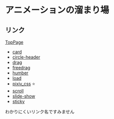 # アニメーションの溜まり場

## リンク

[TopPage](https://taiga248.github.io/animation)

- [card](https://taiga248.github.io/animation/card)
- [circle-header](https://taiga248.github.io/animation/circle-header)
- [drag](https://taiga248.github.io/animation/drag)
- [freedrag](https://taiga248.github.io/animation/freedrag)
- [humber](https://taiga248.github.io/animation/humber)
- [load](https://taiga248.github.io/animation/load)
- [pixiv_css](https://taiga248.github.io/animation//pixiv_css) ⭐️
- [scroll](https://taiga248.github.io/animation/scroll)
- [slide-show](https://taiga248.github.io/animation/slide-show)
- [sticky](https://taiga248.github.io/animation/sticky)

わかりにくいリンク名ですみません
